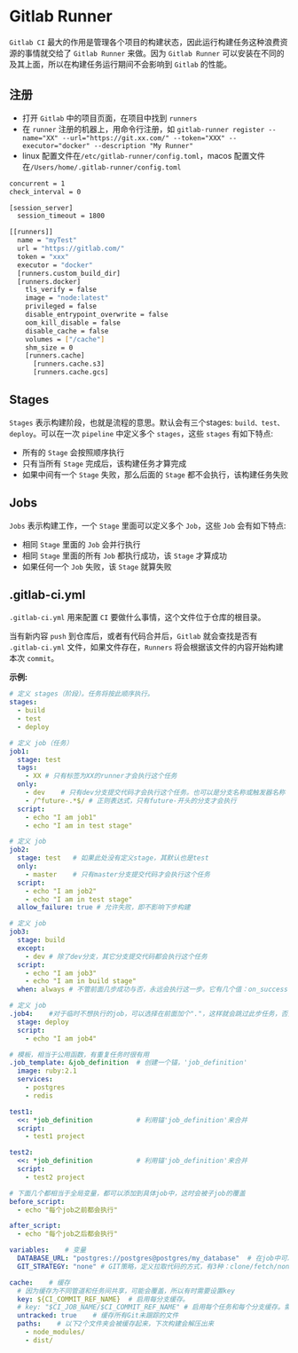 # Gitlab Runner

`Gitlab CI` 最大的作用是管理各个项目的构建状态，因此运行构建任务这种浪费资源的事情就交给了 `Gitlab Runner` 来做。因为 `Gitlab Runner` 可以安装在不同的及其上面，所以在构建任务运行期间不会影响到 `Gitlab` 的性能。

## 注册

- 打开 `Gitlab` 中的项目页面，在项目中找到 `runners`
- 在 `runner` 注册的机器上，用命令行注册，如 `gitlab-runner register --name="XX" --url="https://git.xx.com/" --token="XXX" --executor="docker" --description "My Runner"`
- linux 配置文件在`/etc/gitlab-runner/config.toml`，macos 配置文件在`/Users/home/.gitlab-runner/config.toml`

```bash
concurrent = 1
check_interval = 0

[session_server]
  session_timeout = 1800

[[runners]]
  name = "myTest"
  url = "https://gitlab.com/"
  token = "xxx"
  executor = "docker"
  [runners.custom_build_dir]
  [runners.docker]
    tls_verify = false
    image = "node:latest"
    privileged = false
    disable_entrypoint_overwrite = false
    oom_kill_disable = false
    disable_cache = false
    volumes = ["/cache"]
    shm_size = 0
    [runners.cache]
      [runners.cache.s3]
      [runners.cache.gcs]
```

## Stages

`Stages` 表示构建阶段，也就是流程的意思。默认会有三个stages: `build、test、deploy`。可以在一次 `pipeline` 中定义多个 `stages`，这些 `stages` 有如下特点:

- 所有的 `Stage` 会按照顺序执行
- 只有当所有 `Stage` 完成后，该构建任务才算完成
- 如果中间有一个 `Stage` 失败，那么后面的 `Stage` 都不会执行，该构建任务失败

## Jobs

`Jobs` 表示构建工作，一个 `Stage` 里面可以定义多个 `Job`，这些 `Job` 会有如下特点:

- 相同 `Stage` 里面的 `Job` 会并行执行
- 相同 `Stage` 里面的所有 `Job` 都执行成功，该 `Stage` 才算成功
- 如果任何一个 `Job` 失败，该 `Stage` 就算失败

## .gitlab-ci.yml

`.gitlab-ci.yml` 用来配置 `CI` 要做什么事情，这个文件位于仓库的根目录。

当有新内容 `push` 到仓库后，或者有代码合并后，`Gitlab` 就会查找是否有 `.gitlab-ci.yml` 文件，如果文件存在，`Runners` 将会根据该文件的内容开始构建本次 `commit`。

**示例:**

```yml
# 定义 stages（阶段）。任务将按此顺序执行。
stages:
  - build
  - test
  - deploy

# 定义 job（任务）
job1:
  stage: test
  tags:
    - XX # 只有标签为XX的runner才会执行这个任务
  only:
    - dev    # 只有dev分支提交代码才会执行这个任务。也可以是分支名称或触发器名称
    - /^future-.*$/ # 正则表达式，只有future-开头的分支才会执行
  script:
    - echo "I am job1"
    - echo "I am in test stage"

# 定义 job
job2:
  stage: test   # 如果此处没有定义stage，其默认也是test
  only:
    - master    # 只有master分支提交代码才会执行这个任务
  script:
    - echo "I am job2"
    - echo "I am in test stage"
  allow_failure: true # 允许失败，即不影响下步构建

# 定义 job
job3:
  stage: build
  except:
    - dev # 除了dev分支，其它分支提交代码都会执行这个任务
  script:
    - echo "I am job3"
    - echo "I am in build stage"
  when: always # 不管前面几步成功与否，永远会执行这一步。它有几个值：on_success （默认值）\on_failure\always\manual（手动执行）

# 定义 job
.job4:    #对于临时不想执行的job，可以选择在前面加个"."，这样就会跳过此步任务，否则你除了要注释掉这个jobj外，还需要注释上面为deploy的stage
  stage: deploy
  script:
    - echo "I am job4"

# 模板，相当于公用函数，有重复任务时很有用
.job_template: &job_definition  # 创建一个锚，'job_definition'
  image: ruby:2.1
  services:
    - postgres
    - redis

test1:
  <<: *job_definition           # 利用锚'job_definition'来合并
  script:
    - test1 project

test2:
  <<: *job_definition           # 利用锚'job_definition'来合并
  script:
    - test2 project

# 下面几个都相当于全局变量，都可以添加到具体job中，这时会被子job的覆盖
before_script:
  - echo "每个job之前都会执行"

after_script:
  - echo "每个job之后都会执行"

variables:    # 变量
  DATABASE_URL: "postgres://postgres@postgres/my_database"  # 在job中可以用${DATABASE_URL}来使用这个变量。常用的预定义变量有CI_COMMIT_REF_NAME（项目所在的分支或标签名称），CI_JOB_NAME（任务名称），CI_JOB_STAGE（任务阶段）
  GIT_STRATEGY: "none" # GIT策略，定义拉取代码的方式，有3种：clone/fetch/none，默认为clone，速度最慢，每步job都会重新clone一次代码。我们一般将它设置为none，在具体任务里设置为fetch就可以满足需求，毕竟不是每步都需要新代码，也不符合我们测试的流程

cache:    # 缓存
  # 因为缓存为不同管道和任务间共享，可能会覆盖，所以有时需要设置key
  key: ${CI_COMMIT_REF_NAME}  # 启用每分支缓存。
  # key: "$CI_JOB_NAME/$CI_COMMIT_REF_NAME" # 启用每个任务和每个分支缓存。需要注意的是，如果是在windows中运行这个脚本，需要把$换成%
  untracked: true    # 缓存所有Git未跟踪的文件
  paths:    # 以下2个文件夹会被缓存起来，下次构建会解压出来
    - node_modules/
    - dist/
```
